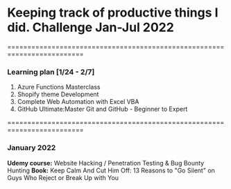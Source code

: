 
# Keeping track of productive things I did. Challenge Jan-Jul 2022

=========================================================================

### Learning plan [1/24 - 2/7]

1. Azure Functions Masterclass
2. Shopify theme Development
3. Complete Web Automation with Excel VBA
4. GitHub Ultimate:Master Git and GitHub - Beginner to Expert


=========================================================================

### January 2022

**Udemy course:** Website Hacking / Penetration Testing & Bug Bounty Hunting
**Book:** Keep Calm And Cut Him Off: 13 Reasons to "Go Silent" on Guys Who Reject or Break Up with You

